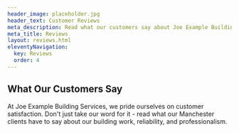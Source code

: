 ```yaml
---
header_image: placeholder.jpg
header_text: Customer Reviews
meta_description: Read what our customers say about Joe Example Building Services in Manchester - testimonials from satisfied clients
meta_title: Reviews
layout: reviews.html
eleventyNavigation:
  key: Reviews
  order: 4
---
```


## What Our Customers Say

At Joe Example Building Services, we pride ourselves on customer satisfaction. Don't just take our word for it - read what our Manchester clients have to say about our building work, reliability, and professionalism.

